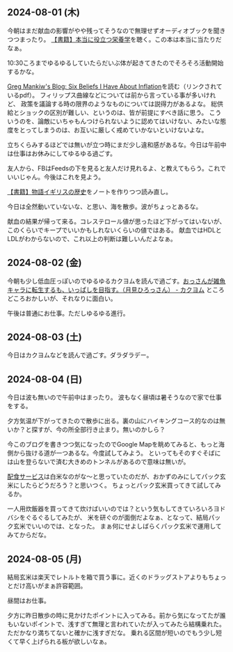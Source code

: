 ## 2024-08-01 (木)

今朝はまだ献血の影響がやや残ってそうなので無理せずオーディオブックを聞きつつまったり。
[【書籍】本当に役立つ栄養学](%E3%80%90%E6%9B%B8%E7%B1%8D%E3%80%91%E6%9C%AC%E5%BD%93%E3%81%AB%E5%BD%B9%E7%AB%8B%E3%81%A4%E6%A0%84%E9%A4%8A%E5%AD%A6)を聴く。この本は本当に当たりだなぁ。

10:30ころまでゆるゆるしていたらだいぶ体が起きてきたのでそろそろ活動開始するかな。

[Greg Mankiw's Blog: Six Beliefs I Have About Inflation](https://gregmankiw.blogspot.com/2024/07/six-beliefs-i-have-about-inflation.html)を読む（リンクされているpdf）。
フィリップス曲線などについては前から言っている事が多いけれど、
政策を議論する時の限界のようなものについては説得力があるよな。
総供給とショックの区別が難しい、というのは、皆が前提にすべき話に思う。
こういうのを、論敵にいちゃもんつけられないように認めてはいけない、みたいな態度をとってしまうのは、お互いに厳しく戒めていかないといけないよな。

立ちくらみするほどでは無いが立つ時にまだ少し違和感があるな。今日は午前中は仕事はお休みにしてゆるゆる過ごす。

友人から、FBはFeedsの下を見ると友人だけ見れるよ、と教えてもらう。これでいいじゃん。今後はこれを見よう。

[【書籍】物語イギリスの歴史](%E3%80%90%E6%9B%B8%E7%B1%8D%E3%80%91%E7%89%A9%E8%AA%9E%E3%82%A4%E3%82%AE%E3%83%AA%E3%82%B9%E3%81%AE%E6%AD%B4%E5%8F%B2)をノートを作りつつ読み直し。

今日は全然動いていないな、と思い、海を散歩。波がちょっとあるな。

献血の結果が帰って来る。コレステロール値が思ったほど下がってはいないが、このくらいでキープでいいかもしれないくらいの値ではある。
献血ではHDLとLDLがわからないので、これ以上の判断は難しいんだよなぁ。

## 2024-08-02 (金)

今朝も少し低血圧っぽいのでゆるゆるカクヨムを読んで過ごす。[おっさんが雑魚キャラに転生するも、いっぱしを目指す。（月見ひろっさん） - カクヨム](https://kakuyomu.jp/works/16816700427075417097)
ところどころおかしいが、それなりに面白い。

午後は普通にお仕事。ただしゆるゆる進行。

## 2024-08-03 (土)

今日はカクヨムなどを読んで過ごす。ダラダラデー。

## 2024-08-04 (日)

今日は波も無いので午前中はまったり。
波もなく昼頃は暑そうなので家で仕事をする。

夕方気温が下がってきたので散歩に出る。裏の山にハイキングコース的なのは無いか？と探すが、今の所全部行き止まり。無いのかしら？

今このブログを書きつつ気になったのでGoogle Mapを眺めてみると、もっと海側から抜ける道が一つあるな。今度試してみよう。
といってもそのすぐそばには山を登らないで済む大きめのトンネルがあるので意味は無いが。

[配食サービス](%E9%85%8D%E9%A3%9F%E3%82%B5%E3%83%BC%E3%83%93%E3%82%B9)は白米なのがな〜と思っていたのだが、おかずのみにしてパック玄米にしたらどうだろう？と思いつく。
ちょっとパック玄米買ってきて試してみるか。

一人用炊飯器を買ってきて炊けばいいのでは？という気もしてきていろいろヨドバシをぐるぐるしてみたが、
米を研ぐのが面倒だよなぁ、となって、結局パック玄米でいいのでは、となった。
まぁ何にせよしばらくパック玄米で運用してみてからだな。

## 2024-08-05 (月)

結局玄米は楽天でレトルトを箱で買う事に。近くのドラッグストアよりもちょっとだけ高いがまぁ許容範囲。

昼間はお仕事。

夕方に昨日散歩の時に見かけたポイントに入ってみる。前から気になってたが誰もいないポイントで、浅すぎて無理と言われていたが入ってみたら結構乗れた。
ただかなり満ちてないと確かに浅すぎだな。
乗れる区間が短いのでもう少し短くて早く上げられる板が欲しいなぁ。